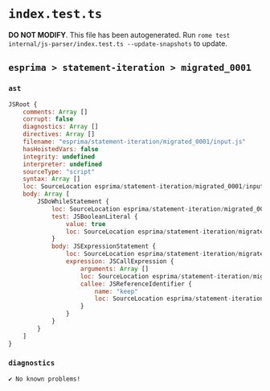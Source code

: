 # `index.test.ts`

**DO NOT MODIFY**. This file has been autogenerated. Run `rome test internal/js-parser/index.test.ts --update-snapshots` to update.

## `esprima > statement-iteration > migrated_0001`

### `ast`

```javascript
JSRoot {
	comments: Array []
	corrupt: false
	diagnostics: Array []
	directives: Array []
	filename: "esprima/statement-iteration/migrated_0001/input.js"
	hasHoistedVars: false
	integrity: undefined
	interpreter: undefined
	sourceType: "script"
	syntax: Array []
	loc: SourceLocation esprima/statement-iteration/migrated_0001/input.js 1:0-2:0
	body: Array [
		JSDoWhileStatement {
			loc: SourceLocation esprima/statement-iteration/migrated_0001/input.js 1:0-1:24
			test: JSBooleanLiteral {
				value: true
				loc: SourceLocation esprima/statement-iteration/migrated_0001/input.js 1:18-1:22
			}
			body: JSExpressionStatement {
				loc: SourceLocation esprima/statement-iteration/migrated_0001/input.js 1:3-1:10
				expression: JSCallExpression {
					arguments: Array []
					loc: SourceLocation esprima/statement-iteration/migrated_0001/input.js 1:3-1:9
					callee: JSReferenceIdentifier {
						name: "keep"
						loc: SourceLocation esprima/statement-iteration/migrated_0001/input.js 1:3-1:7 (keep)
					}
				}
			}
		}
	]
}
```

### `diagnostics`

```
✔ No known problems!

```
